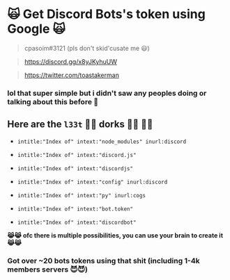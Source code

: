 # 🙀 Get Discord Bots's token using Google 🙀

> cpasoim#3121 (pls don't skid'cusate me 😃)

> https://discord.gg/x8yJKyhuUW 

> https://twitter.com/toastakerman

### lol that super simple but i didn't saw any peoples doing or talking about this before 🧐

## Here are the `l33t` 👨‍💻 dorks 👨‍💻 🥶🥶

* `intitle:"Index of" intext:"node_modules" inurl:discord`

* `intitle:"Index of" intext:"discord.js"`

* `intitle:"Index of" intext:"discordjs"`

* `intitle:"Index of" intext:"config" inurl:discord`

* `intitle:"Index of" intext:"py" inurl:cogs`

* `intitle:"Index of" intext:"bot.token"`

* `intitle:"Index of" intext:"discordbot"`

__😹😹 ofc there is multiple possibilities, you can use your brain to create it 😹😹__

### Got over ~20 bots tokens using that shit (including 1-4k members servers 😈😈)

